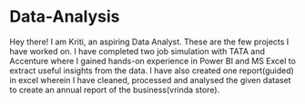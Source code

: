 # Data-Analysis
Hey there! I am Kriti, an aspiring Data Analyst. These are the few projects I have worked on.
I have completed two job simulation with TATA and Accenture where I gained hands-on experience in Power BI and MS Excel to extract useful insights from the data.
I have also created one report(guided) in excel wherein I have cleaned, processed and analysed the given dataset to create an annual report of the business(vrinda store).

